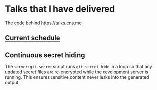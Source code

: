 # Talks that I have delivered

The code behind https://talks.cns.me

## [Current schedule](./schedule.md)

## Continuous secret hiding

The `server:git-secret` script runs `git secret hide` in a loop so that any updated secret files are re-encrypted while the development server is running. This ensures sensitive content never leaks into the generated output.
